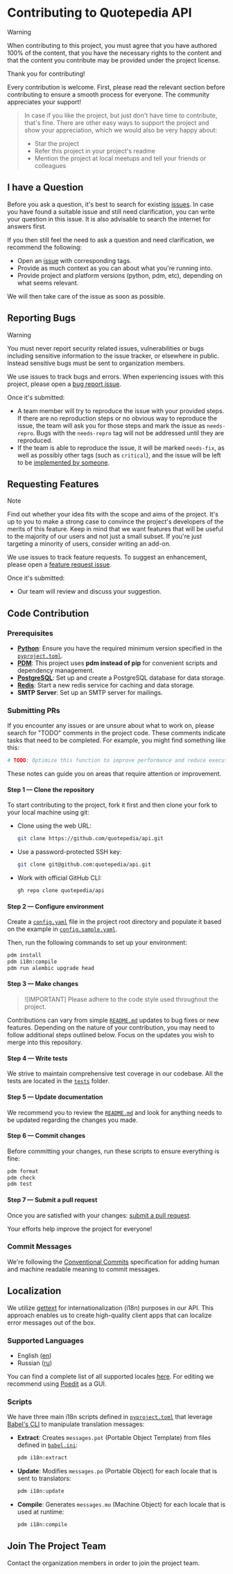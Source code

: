 # Contributing to Quotepedia API

> [!WARNING]
> When contributing to this project, you must agree that you have authored 100% of the content, that you have the necessary rights to the content and that the content you contribute may be provided under the project license.

Thank you for contributing!

Every contribution is welcome. First, please read the relevant section before contributing to ensure a smooth process for everyone. The community appreciates your support!

> In case if you like the project, but just don't have time to contribute, that's fine. There are other easy ways to support the project and show your appreciation, which we would also be very happy about:
>
> - Star the project
> - Refer this project in your project's readme
> - Mention the project at local meetups and tell your friends or colleagues

## I have a Question

Before you ask a question, it's best to search for existing [issues](/issues). In case you have found a suitable issue and still need clarification, you can write your question in this issue. It is also advisable to search the internet for answers first.

If you then still feel the need to ask a question and need clarification, we recommend the following:

- Open an [issue](/issues/new) with corresponding tags.
- Provide as much context as you can about what you're running into.
- Provide project and platform versions (python, pdm, etc), depending on what seems relevant.

We will then take care of the issue as soon as possible.

## Reporting Bugs

> [!WARNING]
> You must never report security related issues, vulnerabilities or bugs including sensitive information to the issue tracker, or elsewhere in public. Instead sensitive bugs must be sent to organization members.

We use issues to track bugs and errors. When experiencing issues with this project, please open a [bug report issue](/issues/new?template=bug_report.yaml).

Once it's submitted:

- A team member will try to reproduce the issue with your provided steps. If there are no reproduction steps or no obvious way to reproduce the issue, the team will ask you for those steps and mark the issue as `needs-repro`. Bugs with the `needs-repro` tag will not be addressed until they are reproduced.
- If the team is able to reproduce the issue, it will be marked `needs-fix`, as well as possibly other tags (such as `critical`), and the issue will be left to be [implemented by someone](#code-contribution).

## Requesting Features

> [!NOTE]
> Find out whether your idea fits with the scope and aims of the project. It's up to you to make a strong case to convince the project's developers of the merits of this feature. Keep in mind that we want features that will be useful to the majority of our users and not just a small subset. If you're just targeting a minority of users, consider writing an add-on.

We use issues to track feature requests. To suggest an enhancement, please open a [feature request issue](/issues/new?template=feature_request.yaml).

Once it's submitted:

- Our team will review and discuss your suggestion.

## Code Contribution

### Prerequisites

- [**Python**](https://www.python.org/downloads/): Ensure you have the required minimum version specified in the [`pyproject.toml`](pyproject.toml).
- [**PDM**](https://pdm-project.org/): This project uses **pdm instead of pip** for convenient scripts and dependency management.
- [**PostgreSQL**](https://www.postgresql.org/download): Set up and create a PostgreSQL database for data storage.
- [**Redis**](https://redis.io/download): Start a new redis service for caching and data storage.
- **SMTP Server**: Set up an SMTP server for mailings.

### Submitting PRs

If you encounter any issues or are unsure about what to work on, please search for "TODO" comments in the project code. These comments indicate tasks that need to be completed. For example, you might find something like this:

```python
# TODO: Optimize this function to improve performance and reduce execution time.
```

These notes can guide you on areas that require attention or improvement.

#### Step 1 — Clone the repository

To start contributing to the project, fork it first and then clone your fork to your local machine using git:

- Clone using the web URL:
  ```sh
  git clone https://github.com/quotepedia/api.git
  ```
- Use a password-protected SSH key:
  ```sh
  git clone git@github.com:quotepedia/api.git
  ```
- Work with official GitHub CLI:
  ```sh
  gh repo clone quotepedia/api
  ```

#### Step 2 — Configure environment

Create a [`config.yaml`](config.yaml) file in the project root directory and populate it based on the example in [`config.sample.yaml`](config.sample.yaml).

Then, run the following commands to set up your environment:

```sh
pdm install
pdm i18n:compile
pdm run alembic upgrade head
```

#### Step 3 — Make changes

> ![IMPORTANT]
> Please adhere to the code style used throughout the project.

Contributions can vary from simple [`README.md`](README.md) updates to bug fixes or new features. Depending on the nature of your contribution, you may need to follow additional steps outlined below. Focus on the updates you wish to merge into this repository.

#### Step 4 — Write tests

We strive to maintain comprehensive test coverage in our codebase. All the tests are located in the [`tests`](tests/) folder.

#### Step 5 — Update documentation

We recommend you to review the [`README.md`](README.md) and look for anything needs to be updated regarding the changes you made.

#### Step 6 — Commit changes

Before committing your changes, run these scripts to ensure everything is fine:

```sh
pdm format
pdm check
pdm test
```

#### Step 7 — Submit a pull request

Once you are satisfied with your changes: [submit a pull request](/compare).

Your efforts help improve the project for everyone!

### Commit Messages

We're following the [Conventional Commits](https://www.conventionalcommits.org) specification for adding human and machine readable meaning to commit messages.

## Localization

We utilize [gettext](https://www.gnu.org/software/gettext/) for internationalization (i18n) purposes in our API. This approach enables us to create high-quality client apps that can localize error messages out of the box.

### Supported Languages

- English ([en](src/i18n/locales/en/))
- Russian ([ru](src/i18n/locales/ru/))

You can find a complete list of all supported locales [here](src/i18n/locales). For editing we recommend using [Poedit](https://poedit.net/) as a GUI.

### Scripts

We have three main i18n scripts defined in [`pyproject.toml`](pyproject.toml) that leverage [Babel's CLI](https://babel.pocoo.org) to manipulate translation messages:

- **Extract**: Creates `messages.pot` (Portable Object Template) from files defined in [`babel.ini`](babel.ini):
  ```sh
  pdm i18n:extract
  ```
- **Update**: Modifies `messages.po` (Portable Object) for each locale that is sent to translators:
  ```sh
  pdm i18n:update
  ```
- **Compile**: Generates `messages.mo` (Machine Object) for each locale that is used at runtime:
  ```sh
  pdm i18n:compile
  ```

## Join The Project Team

Contact the organization members in order to join the project team.

